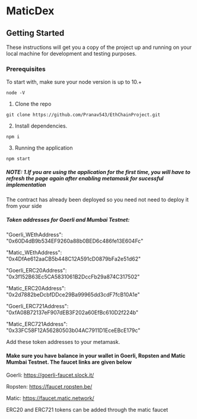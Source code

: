 # MaticDex

## Getting Started

These instructions will get you a copy of the project up and running on your local machine for development and testing purposes.

### Prerequisites

To start with, make sure your node version is up to 10.+

```
node -V
```

1. Clone the repo

```
git clone https://github.com/Pranav543/EthChainProject.git
```

2. Install dependencies.

```
npm i
```

3. Running the application

```
npm start
```

##### NOTE: 1.If you are using the application for the first time, you will have to refresh the page again after enabling metamask for sucessful implementation    

The contract has already been deployed so you need not need to deploy it from your side

##### Token addresses for Goerli and Mumbai Testnet:

"Goerli_WEthAddress": "0x60D4dB9b534EF9260a88b0BED6c486fe13E604Fc"

"Matic_WEthAddress": "0x4DfAe612aaCB5b448C12A591cD0879bFa2e51d62"



"Goerli_ERC20Address": "0x3f152B63Ec5CA5831061B2DccFb29a874C317502"

"Matic_ERC20Address": "0x2d7882beDcbfDDce29Ba99965dd3cdF7fcB10A1e"



"Goerli_ERC721Address": "0xfA08B72137eF907dEB3F202a60EfBc610D2f224b"

"Matic_ERC721Address": "0x33FC58F12A56280503b04AC7911D1EceEBcE179c"



Add these token addresses to your metamask.





#### Make sure you have balance in your wallet in Goerli, Ropsten and Matic Mumbai Testnet. The faucet links are given below

Goerli: https://goerli-faucet.slock.it/

Ropsten: https://faucet.ropsten.be/

Matic: https://faucet.matic.network/

ERC20 and ERC721 tokens can be added through the matic faucet








